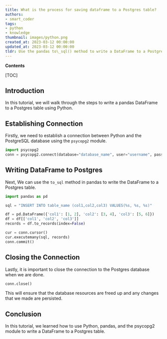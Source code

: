 ```yaml
---
title: What is the process for saving dataframe to a Postgres table?
authors:
- smart_coder
tags:
- python
- knowledge
thumbnail: images/python.png
created_at: 2023-03-12 00:00:00
updated_at: 2023-03-12 00:00:00
tldr: Use the pandas to\_sql() method to write a DataFrame to a Postgres table in Python.
---
```


**Contents**

[TOC]

## Introduction

In this tutorial, we will walk through the steps to write a pandas DataFrame to a Postgres table using Python.

## Establishing Connection
Firstly, we need to establish a connection between Python and the PostgreSQL database using the `psycopg2` module.

```python
import psycopg2
conn = psycopg2.connect(database="database_name", user="username", password="password", host="hostname", port="port_number")
```

## Writing DataFrame to Postgres

Next, We can use the `to_sql` method in pandas to write the DataFrame to a Postgres table.

```python
import pandas as pd

sql = "INSERT INTO table_name (col1,col2,col3) VALUES(%s, %s, %s)"

df = pd.DataFrame({'col1': [1, 2], 'col2': [3, 4], 'col3': [5, 6]})
df = df[['col1', 'col2', 'col3']]
records = df.to_records(index=False)

cur = conn.cursor()
cur.executemany(sql, records)
conn.commit()
```

## Closing the Connection
Lastly, it is important to close the connection to the Postgres database when we are done. 

```python
conn.close()
```

This will ensure that the database resources are freed up and any changes that we made are persisted. 

## Conclusion
In this tutorial, we learned how to use Python, pandas, and the psycopg2 module to write a DataFrame to a Postgres table.
